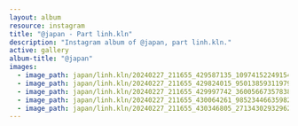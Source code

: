 ```yaml
---
layout: album
resource: instagram
title: "@japan - Part linh.kln"
description: "Instagram album of @japan, part linh.kln."
active: gallery
album-title: "@japan"
images:
  - image_path: japan/linh.kln/20240227_211655_429587135_1097415224915468_3415985951360099023_n.jpg
  - image_path: japan/linh.kln/20240227_211655_429824015_950138593119792_4112419741927519942_n.jpg
  - image_path: japan/linh.kln/20240227_211655_429997742_360056673578389_4161422670207194005_n.jpg
  - image_path: japan/linh.kln/20240227_211655_430064261_985234466359823_3501383545569246339_n.jpg
  - image_path: japan/linh.kln/20240227_211655_430346805_271343029329621_4496545828988633674_n.jpg
---
```


